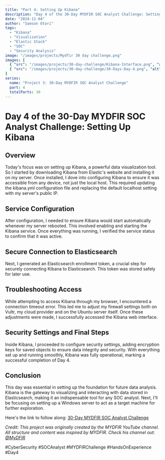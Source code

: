 ```yaml
---
title: "Part 4: Setting Up Kibana"
description: "Day 4 of the 30-Day MYDFIR SOC Analyst Challenge: Setting up Kibana for powerful data visualization and analysis."
date: "2024-11-04"
author: "Samson Otori"
tags:
  - "Kibana"
  - "Visualization"
  - "Elastic Stack"
  - "SOC"
  - "Security Analysis"
image: "/images/projects/Mydfir 30 day challenge.png"
images: [
  { "src": "/images/projects/30-day-challenge/Kibana-Interface.png", "alt": "Kibana Interface" },
  { "src": "/images/projects/30-day-challenge/30-Days-Day-4.png", "alt": "30 Days MYDFIR SOC Analyst Challenge Day 4" }
]
series:
  name: "Project 3: 30-Day MYDFIR SOC Analyst Challenge"
  part: 4
  totalParts: 30
---
```


# Day 4 of the 30-Day MYDFIR SOC Analyst Challenge: Setting Up Kibana

## Overview

Today's focus was on setting up Kibana, a powerful data visualization tool. So I started by downloading Kibana from Elastic's website and installing it on my server. Once installed, I dove into configuring Kibana to ensure it was accessible from any device, not just the local host. This required updating the kibana.yml configuration file and replacing the default localhost setting with my server's public IP.

## Service Configuration

After configuration, I needed to ensure Kibana would start automatically whenever my server rebooted. This involved enabling and starting the Kibana service. Once everything was running, I verified the service status to confirm that it was active.

## Secure Connection to Elasticsearch

Next, I generated an Elasticsearch enrollment token, a crucial step for securely connecting Kibana to Elasticsearch. This token was stored safely for later use.

## Troubleshooting Access

While attempting to access Kibana through my browser, I encountered a connection timeout error. This led me to adjust my firewall settings both on Vultr, my cloud provider and on the Ubuntu server itself. Once these adjustments were made, I successfully accessed the Kibana web interface.

## Security Settings and Final Steps

Inside Kibana, I proceeded to configure security settings, adding encryption keys for saved objects to ensure data integrity and security. With everything set up and running smoothly, Kibana was fully operational, marking a successful completion of Day 4.

## Conclusion

This day was essential in setting up the foundation for future data analysis. Kibana is the gateway to visualizing and interacting with data stored in Elasticsearch, making it an indispensable tool for any SOC analyst. Next, I'll be focusing on setting up a Windows server to act as a target machine for further exploration.

Here's the link to follow along: [30-Day MYDFIR SOC Analyst Challenge](https://www.youtube.com/watch?v=nBlCuLMq-zA&list=PLG6KGSNK4PuBWmX9NykU0wnWamjxdKhDJ&index=32)

*Credit: This project was originally created by the MYDFIR YouTube channel. All structure and content was inspired by MYDFIR. Check his channel out: [@MyDFIR](https://www.youtube.com/@MyDFIR)*

#CyberSecurity #SOCAnalyst #MYDFIRChallenge #HandsOnExperience #Day4 
